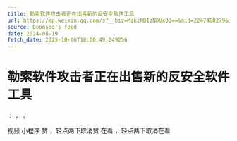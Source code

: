 ```yaml
---
title: 勒索软件攻击者正在出售新的反安全软件工具
url: https://mp.weixin.qq.com/s?__biz=MzkzNDIzNDUxOQ==&mid=2247488279&idx=4&sn=c153b4b15724b42e1a6fb2e66c82645d
source: Doonsec's feed
date: 2024-08-19
fetch_date: 2025-10-06T18:00:49.249256
---
```


# 勒索软件攻击者正在出售新的反安全软件工具

：
，
。

视频
小程序
赞
，轻点两下取消赞
在看
，轻点两下取消在看